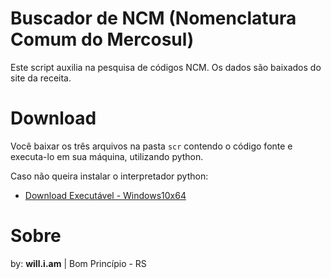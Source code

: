 # Buscador de NCM (Nomenclatura Comum do Mercosul)

Este script auxilia na pesquisa de códigos NCM. Os dados são baixados do site da receita.

# Download

Você baixar os três arquivos na pasta `scr` contendo o código fonte e executa-lo em sua máquina, utilizando python.

Caso não queira instalar o interpretador python:

- [Download Executável - Windows10x64](https://github.com/williampilger/utilidades_gerais/raw/master/NCM_finder/dist/BuscadorNCM-windows10x64.exe)

# Sobre

by: **will.i.am** | Bom Princípio - RS
